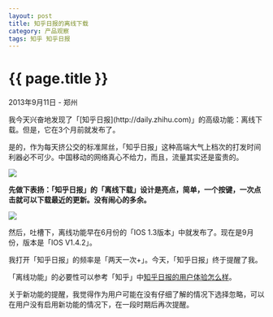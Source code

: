 ```yaml
---
layout: post
title: 知乎日报的离线下载
category: 产品观察
tags: 知乎 知乎日报
---
```

{{ page.title }}
================
<p class="meta">2013年9月11日 - 郑州</p>
我今天兴奋地发现了「[知乎日报](http://daily.zhihu.com)」的高级功能：离线下载。但是，它在3个月前就发布了。

是的，作为每天挤公交的标准屌丝，「知乎日报」这种高端大气上档次的打发时间利器必不可少。中国移动的网络真心不给力，而且，流量其实还是蛮贵的。

![](http://fuhuoshe.b0.upaiyun.com/img/201309/2.png)

**先做下表扬：「知乎日报」的「离线下载」设计是亮点，简单，一个按键，一次点击就可以下载最近的更新。没有闹心的多余。**

![](http://fuhuoshe.b0.upaiyun.com/img/201309/1.png)

然后，吐槽下，离线功能早在6月份的「IOS 1.3版本」中就发布了。现在是9月份，版本是「IOS V1.4.2」。

我打开「知乎日报」的频率是「两天一次+」。今天，「知乎日报」终于提醒了我。

「离线功能」的必要性可以参考「知乎」中[知乎日报的用户体验怎么样](http://www.zhihu.com/question/21100375)。

关于新功能的提醒，我觉得作为用户可能在没有仔细了解的情况下选择忽略，可以在用户没有启用新功能的情况下，在一段时期后再次提醒。





